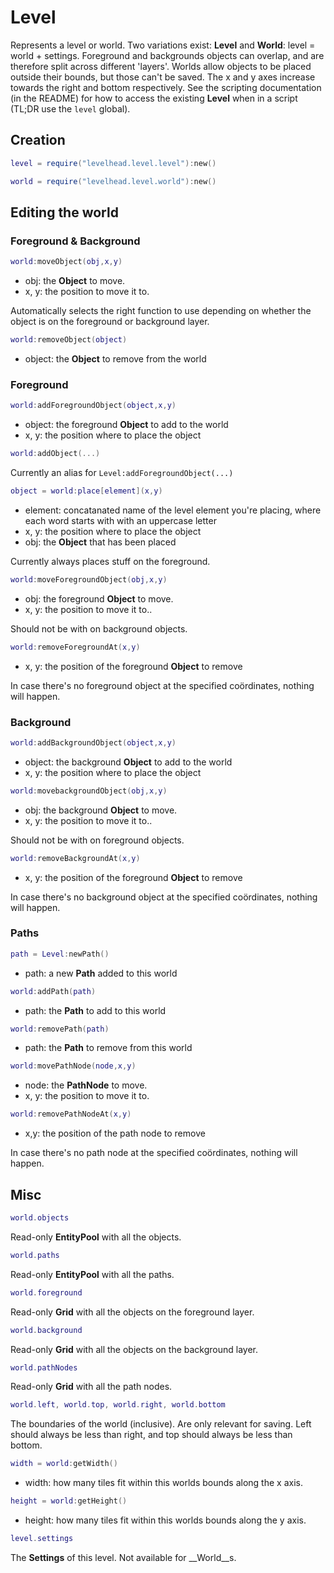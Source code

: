 # Level

Represents a level or world.
Two variations exist: __Level__ and __World__: level = world + settings.
Foreground and backgrounds objects can overlap, and are therefore split across different 'layers'.
Worlds allow objects to be placed outside their bounds, but those can't be saved.
The x and y axes increase towards the right and bottom respectively.
See the scripting documentation (in the README) for how to access the existing __Level__ when in a script
(TL;DR use the `level` global).

## Creation

```Lua
level = require("levelhead.level.level"):new()
```

```Lua
world = require("levelhead.level.world"):new()
```

## Editing the world

### Foreground & Background

```Lua
world:moveObject(obj,x,y)
```
- obj: the __Object__ to move.
- x, y: the position to move it to.

Automatically selects the right function to use depending on whether the object is on the foreground or background layer.

```Lua
world:removeObject(object)
```
- object: the __Object__ to remove from the world

### Foreground

```Lua
world:addForegroundObject(object,x,y)
```
- object: the foreground __Object__ to add to the world
- x, y: the position where to place the object

```Lua
world:addObject(...)
```
Currently an alias for `Level:addForegroundObject(...)`

```Lua
object = world:place[element](x,y)
```
- element: concatanated name of the level element you're placing, where each word starts with with an uppercase letter
- x, y: the position where to place the object
- obj: the __Object__ that has been placed

Currently always places stuff on the foreground.

```Lua
world:moveForegroundObject(obj,x,y)
```
- obj: the foreground __Object__ to move.
- x, y: the position to move it to..

Should not be with on background objects.

```Lua
world:removeForegroundAt(x,y)
```
- x, y: the position of the foreground __Object__ to remove

In case there's no foreground object at the specified coördinates, nothing will happen.

### Background

```Lua
world:addBackgroundObject(object,x,y)
```
- object: the background __Object__ to add to the world
- x, y: the position where to place the object

```Lua
world:movebackgroundObject(obj,x,y)
```
- obj: the background __Object__ to move.
- x, y: the position to move it to..

Should not be with on foreground objects.

```Lua
world:removeBackgroundAt(x,y)
```
- x, y: the position of the foreground __Object__ to remove

In case there's no background object at the specified coördinates, nothing will happen.

### Paths

```Lua
path = Level:newPath()
```
- path: a new __Path__ added to this world

```Lua
world:addPath(path)
```
- path: the __Path__ to add to this world

```Lua
world:removePath(path)
```
- path: the __Path__ to remove from this world

```Lua
world:movePathNode(node,x,y)
```
- node: the __PathNode__ to move.
- x, y: the position to move it to.

```Lua
world:removePathNodeAt(x,y)
```
- x,y: the position of the path node to remove

In case there's no path node at the specified coördinates, nothing will happen.


## Misc

```Lua
world.objects
```
Read-only __EntityPool__ with all the objects.

```Lua
world.paths
```
Read-only __EntityPool__ with all the paths.

```Lua
world.foreground
```
Read-only __Grid__ with all the objects on the foreground layer.

```Lua
world.background
```
Read-only __Grid__ with all the objects on the background layer.

```Lua
world.pathNodes
```
Read-only __Grid__ with all the path nodes.

```Lua
world.left, world.top, world.right, world.bottom
```
The boundaries of the world (inclusive). Are only relevant for saving. Left should always be less than right, and top should always be less than bottom.

```Lua
width = world:getWidth()
```
- width: how many tiles fit within this worlds bounds along the x axis.

```Lua
height = world:getHeight()
```
- height: how many tiles fit within this worlds bounds along the y axis.

```Lua
level.settings
```
The __Settings__ of this level. Not available for __World__s.
